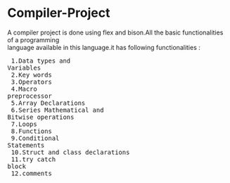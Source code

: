 # Compiler-Project
A compiler project is done using flex and bison.All the basic functionalities of a programming <br>
language available in this language.it has following functionalities : <br><pre>
  1.Data types and Variables <br>
  2.Key words <br>
  3.Operators <br>
  4.Macro preprocessor<br>
  5.Array Declarations<br>
  6.Series Mathematical and Bitwise operations<br>
  7.Loops<br>
  8.Functions<br>
  9.Conditional Statements<br>
  10.Struct and class declarations<br>
  11.try catch block<br>
  12.comments<br>
</pre>
